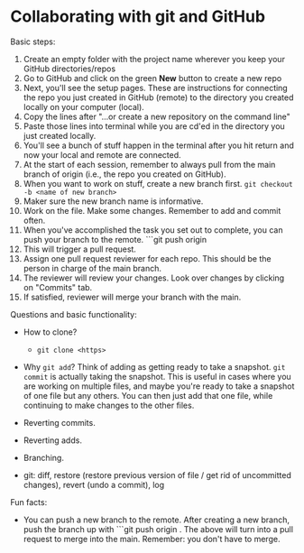 # Collaborating with git and GitHub

Basic steps:
1) Create an empty folder with the project name wherever you keep your GitHub directories/repos
1) Go to GitHub and click on the green **New** button to create a new repo
1) Next, you'll see the setup pages. These are instructions for connecting the repo you just created in GitHub (remote) to the directory you created locally on your computer (local). 
1) Copy the lines after "...or create a new repository on the command line"
1) Paste those lines into terminal while you are cd'ed in the directory you just created locally.
1) You'll see a bunch of stuff happen in the terminal after you hit return and now your local and remote are connected.
1) At the start of each session, remember to always pull from the main branch of origin (i.e., the repo you created on GitHub).
1) When you want to work on stuff, create a new branch first. ```git checkout -b <name of new branch>```
1) Maker sure the new branch name is informative. 
1) Work on the file. Make some changes. Remember to add and commit often. 
1) When you've accomplished the task you set out to complete, you can push your branch to the remote. ```git push origin <name of new branch>
1) This will trigger a pull request. 
1) Assign one pull request reviewer for each repo. This should be the person in charge of the main branch. 
1) The reviewer will review your changes. Look over changes by clicking on "Commits" tab. 
1) If satisfied, reviewer will merge your branch with the main. 

Questions and basic functionality:
- How to clone?
    - ```git clone <https>```
- Why ```git add```? Think of adding as getting ready to take a snapshot. ```git commit``` is actually taking the snapshot. This is useful in cases where you are working on multiple files, and maybe you're ready to take a snapshot of one file but any others. You can then just add that one file, while continuing to make changes to the other files. 
- Reverting commits.
- Reverting adds. 
- Branching. 

    
- git: diff, restore (restore previous version of file / get rid of uncommitted changes), revert (undo a commit), log

Fun facts:
- You can push a new branch to the remote. After creating a new branch, push the branch up with ```git push origin <new-branch-name>. The above will turn into a pull request to merge into the main. Remember: you don't have to merge. 

